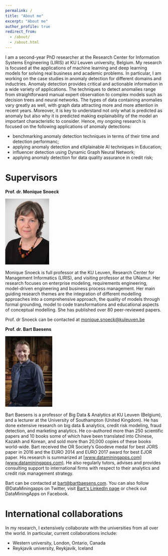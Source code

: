 ```yaml
---
permalink: /
title: "About me"
excerpt: "About me"
author_profile: true
redirect_from: 
  - /about/
  - /about.html
---
```



I am a second-year PhD researcher at the Research Center for Information Systems Engineering (LIRIS) at KU Leuven university, Belgium. My research is focused at the applications of machine learning and deep learning models for solving real business and academic problems. In particular, I am working on the case studies in anomaly detection for different domains and inductries. Anomaly detection provides critical and actionable information in a wide variety of applications. The techniques to detect anomalies range from straightforward manual expert observation to complex models such as decision trees and neural networks. The types of data containing anomalies vary greatly as well, with graph data attracting more and more attention in recent years. Moreover, it is key to understand not only what is predicted as anomaly but also why it is predicted making explainability of the model an important characteristic to consider. Hence, my ongoing research is focused on the following applications of anomaly detections:
* benchmarking anomaly detection techniques in terms of their time and detection performanc;
* applying anomaly detection and eXplainable AI techniques in Education;
* influencer detection using Dynamic Graph Neural Network;
* applying anomaly detection for data quality assurance in credit risk; 

Supervisors 
======

**Prof. dr. Monique Snoeck**

![Monique Snoeck](/images/foto1.png)

Monique Snoeck is full professor at the KU Leuven, Research Center for Management Informatics (LIRIS), and visiting professor at the UNamur. Her research focuses on enterprise modeling, requirements engineering, model-driven engineering and business process management. Her main guiding research themes are the integration of different modelling approaches into a comprehensive approach, the quality of models through formal grounding, model to code transformations and educational aspects of conceptual modelling. She has published over 80 peer-reviewed papers.

Prof. dr Snoeck can be contacted at monique.snoeck@kuleuven.be

**Prof. dr. Bart Baesens**

<img src="/images/foto2.jpg" width="150">

Bart Baesens is a professor of Big Data & Analytics at KU Leuven (Belgium), and a lecturer at the University of Southampton (United Kingdom). He has done extensive research on big data & analytics, credit risk modeling, fraud detection, and marketing analytics. He co-authored more than 250 scientific papers and 10 books some of which have been translated into Chinese, Kazakh and Korean, and sold more than 20,000 copies of these books world-wide. Bart received the OR Society’s Goodeve medal for best JORS paper in 2016 and the EURO 2014 and EURO 2017 award for best EJOR paper. His research is summarized at [www.dataminingapps.com](www.dataminingapps.com). He also regularly tutors, advises and provides consulting support to international firms with respect to their analytics and credit risk management strategy.

Bart can be contacted at bart@bartbaesens.com. You can also follow @DataMiningapps on Twitter, visit [Bart's LinkedIn page](https://www.linkedin.com/in/bart-baesens-403bb83/) or check out DataMiningApps on Facebook.

International collaborations 
======

In my research, I extensively collaborate with the universities from all over the world. In particular, current collaborations include:
* Western university, London, Ontario, Canada
* Reykjavik university, Reykjavík, Iceland
